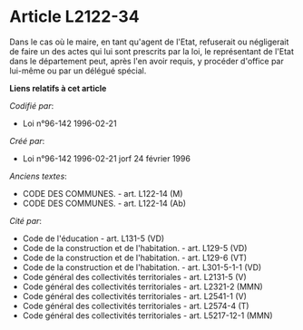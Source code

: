 # Article L2122-34

Dans le cas où le maire, en tant qu'agent de l'Etat, refuserait ou négligerait de faire un des actes qui lui sont prescrits
par la loi, le représentant de l'Etat dans le département peut, après l'en avoir requis, y procéder d'office par lui-même ou
par un délégué spécial.

**Liens relatifs à cet article**

_Codifié par_:

  - Loi n°96-142 1996-02-21

_Créé par_:

  - Loi n°96-142 1996-02-21 jorf 24 février 1996

_Anciens textes_:

  - CODE DES COMMUNES. - art. L122-14 (M)
  - CODE DES COMMUNES. - art. L122-14 (Ab)

_Cité par_:

  - Code de l'éducation - art. L131-5 (VD)
  - Code de la construction et de l'habitation. - art. L129-5 (VD)
  - Code de la construction et de l'habitation. - art. L129-6 (VT)
  - Code de la construction et de l'habitation. - art. L301-5-1-1 (VD)
  - Code général des collectivités territoriales - art. L2131-5 (V)
  - Code général des collectivités territoriales - art. L2321-2 (MMN)
  - Code général des collectivités territoriales - art. L2541-1 (V)
  - Code général des collectivités territoriales - art. L2574-4 (T)
  - Code général des collectivités territoriales - art. L5217-12-1 (MMN)
